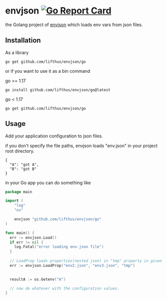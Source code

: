 # envjson [![Go Report Card](https://goreportcard.com/badge/github.com/lifthus/envjson/go)](https://goreportcard.com/report/github.com/lifthus/envjson/go)

the Golang project of [envjson](https://github.com/lifthus/envjson) which loads env vars from json files.

## Installation

As a library

```shell
go get github.com/lifthus/envjson/go
```

or if you want to use it as a bin command

go >= 1.17
```shell
go install github.com/lifthus/envjson/go@latest
```

go < 1.17
```shell
go get github.com/lifthus/envjson/go
```

## Usage

Add your application configuration to json files.

if you don't specify the file paths, envjson loads "env.json" in your project root directory.

```shell
{
  "A": "got A",
  "B": "got B"
}
```

in your Go app you can do something like

```go
package main

import (
    "log"
    "os"

    envjson "github.com/lifthus/envjson/go"
)

func main() {
  err := envjson.Load()
  if err != nil {
    log.Fatal("error loading env.json file")
  }
  
  // LoadProp loads properties(nested json) in "tmp" property in given json files and sets them to the env vars.
  err := envjson.LoadProp("env2.json", "env3.json", "tmp")
  

  resultA := os.Getenv("A")

  // now do whatever with the configuration values.
}
```
